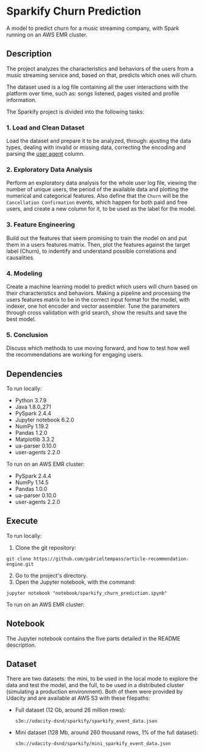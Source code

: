 # Sparkify Churn Prediction

A model to predict churn for a music streaming company, with Spark running on an AWS EMR cluster.

## Description

The project analyzes the characteristics and behaviors of the users from a music streaming service and, based on that, predicts which ones will churn.

The dataset used is a log file containing all the user interactions with the platform over time, such as: songs listened, pages visited and profile information.

The Sparkify project is divided into the following tasks:

### 1. Load and Clean Dataset

Load the dataset and prepare it to be analyzed, through: ajusting the data types, dealing with invalid or missing data, correcting the encoding and parsing the [user agent](https://en.wikipedia.org/wiki/User_agent) column.

### 2. Exploratory Data Analysis

Perform an exploratory data analysis for the whole user log file, viewing the number of unique users, the period of the available data and plotting the numerical and categorical features. Also define that the `Churn` will be the `Cancellation Confirmation` events, which happen for both paid and free users, and create a new column for it, to be used as the label for the model.

### 3. Feature Engineering

Build out the features that seem promising to train the model on and put them in a users features matrix. Then, plot the features against the target label (Churn), to indentify and understand possible correlations and causalities.

### 4. Modeling

Create a machine learning model to predict which users will churn based on their characteristics and behaviors. Making a pipeline and processing the users features matrix to be in the correct input format for the model, with indexer, one hot encoder and vector assembler. Tune the parameters through cross validation with grid search, show the results and save the best model.

### 5. Conclusion

Discuss which methods to use moving forward, and how to test how well the recommendations are working for engaging users.

## Dependencies

To run locally:
- Python 3.7.9
- Java 1.8.0_271
- PySpark 2.4.4
- Jupyter notebook 6.2.0
- NumPy 1.19.2
- Pandas 1.2.0
- Matplotlib 3.3.2
- ua-parser 0.10.0
- user-agents 2.2.0

To run on an AWS EMR cluster:
- PySpark 2.4.4
- NumPy 1.14.5
- Pandas 1.0.0
- ua-parser 0.10.0
- user-agents 2.2.0

## Execute

To run locally:

1. Clone the git repository:

`git clone https://github.com/gabrieltempass/article-recommendation-engine.git`

2. Go to the project's directory.
3. Open the Jupyter notebook, with the command:

`jupyter notebook "notebook/sparkify_churn_prediction.ipynb"`

To run on an AWS EMR cluster:

## Notebook

The Jupyter notebook contains the five parts detailed in the README description.

## Dataset

There are two datasets: the mini, to be used in the local mode to explore the data and test the model, and the full, to be used in a distributed cluster (simulating a production environment). Both of them were provided by Udacity and are available at AWS S3 with these filepaths:

- Full dataset (12 Gb, around 26 million rows):
  
  `s3n://udacity-dsnd/sparkify/sparkify_event_data.json`

- Mini dataset (128 Mb, around 260 thousand rows, 1% of the full dataset):
  
  `s3n://udacity-dsnd/sparkify/mini_sparkify_event_data.json`
